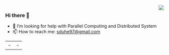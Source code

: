 <img align="right" src="https://github-readme-stats.vercel.app/api?username=HSYAndone&theme=dark"/>

<!-- **
<img align="right" src="https://github-readme-stats.vercel.app/api?username=HSYAndone&show_icons=true&icon_color=CE1D2D&text_color=718096&bg_color=ffffff&hide_title=true&theme=dark" />
-->

### Hi there 👋

       
- 🤔 I’m looking for help with Parallel Computing and Distributed System
- 📫 How to reach me: sduhe97@gmail.com

<!--
**HSYAndone/HSYAndone** is a ✨ _special_ ✨ repository because its `README.md` (this file) appears on your GitHub profile.

Here are some ideas to get you started:

- 🔭 I’m currently working on ...
- 🌱 I’m currently learning ...
- 👯 I’m looking to collaborate on ...
- 🤔 I’m looking for help with ...
- 💬 Ask me about ...
- 📫 How to reach me: ...
- 😄 Pronouns: ...
- ⚡ Fun fact: ...
-->

<!--** ![](https://github-readme-stats.vercel.app/api?username=HSYAndone&theme=dark) -->



<html>
    <table style="margin-left: auto; margin-right: auto;">
        <tr>
            <td>
                <!--左側內容-->
                -
            </td>
            <td>
                <!--右側內容-->
                -
            </td>
        </tr>
    </table>
</html>
